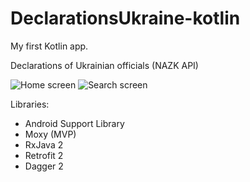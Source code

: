 # DeclarationsUkraine-kotlin
My first Kotlin app.

Declarations of Ukrainian officials (NAZK API)

![Home screen](http://www.img-share.eu/f/images/417/photo_2017-09-09_20-30-34-22y11xbX.jpg) ![Search screen](http://www.img-share.eu/f/images/417/photo_2017-09-09_20-30-34ZHNvkYs.jpg)

Libraries:

- Android Support Library
- Moxy (MVP)
- RxJava 2
- Retrofit 2
- Dagger 2
